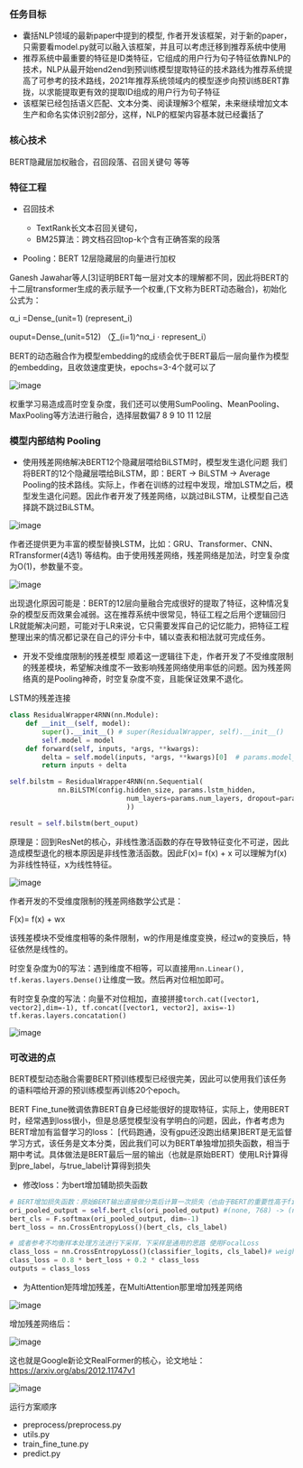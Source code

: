 ### 任务目标
* 囊括NLP领域的最新paper中提到的模型, 作者开发该框架，对于新的paper，只需要看model.py就可以融入该框架，并且可以考虑迁移到推荐系统中使用
* 推荐系统中最重要的特征是ID类特征，它组成的用户行为句子特征依靠NLP的技术，NLP从最开始end2end到预训练模型提取特征的技术路线为推荐系统提高了可参考的技术路线，2021年推荐系统领域内的模型逐步向预训练BERT靠拢，以求能提取更有效的提取ID组成的用户行为句子特征
* 该框架已经包括语义匹配、文本分类、阅读理解3个框架，未来继续增加文本生产和命名实体识别2部分，这样，NLP的框架内容基本就已经囊括了

### 核心技术
BERT隐藏层加权融合，召回段落、召回关键句 等等

### 特征工程
* 召回技术
    * TextRank长文本召回关键句，
    * BM25算法：跨文档召回top-k个含有正确答案的段落

* Pooling：BERT 12层隐藏层的向量进行加权

Ganesh Jawahar等人[3]证明BERT每一层对文本的理解都不同，因此将BERT的十二层transformer生成的表示赋予一个权重,(下文称为BERT动态融合)，初始化公式为：

α_i =Dense_(unit=1) (represent_i)

ouput=Dense_(unit=512) （∑_(i=1)^nα_i · represent_i）

BERT的动态融合作为模型embedding的成绩会优于BERT最后一层向量作为模型的embedding，且收敛速度更快，epochs=3-4个就可以了

![image](https://user-images.githubusercontent.com/68730894/115149174-72b57d00-a095-11eb-9b2a-68f128c542b2.png)

权重学习易造成高时空复杂度，我们还可以使用SumPooling、MeanPooling、MaxPooling等方法进行融合，选择层数偏7 8 9 10 11 12层


### 模型内部结构 Pooling
* 使用残差网络解决BERT12个隐藏层喂给BiLSTM时，模型发生退化问题
我们将BERT的12个隐藏层喂给BiLSTM，即：BERT -> BiLSTM -> Average Pooling的技术路线。实际上，作者在训练的过程中发现，增加LSTM之后，模型发生退化问题。因此作者开发了残差网络，以跳过BiLSTM，让模型自己选择跳不跳过BiLSTM。

![image](https://user-images.githubusercontent.com/68730894/115556000-be109b00-a2e2-11eb-91a6-929d151f4e1c.png)


作者还提供更为丰富的模型替换LSTM，比如：GRU、Transformer、CNN、RTransformer(4选1) 等结构。由于使用残差网络，残差网络是加法，时空复杂度为O(1)，参数量不变。

![image](https://user-images.githubusercontent.com/68730894/115149184-88c33d80-a095-11eb-94be-fdefcb3f6d6d.png)

出现退化原因可能是：BERT的12层向量融合完成很好的提取了特征，这种情况复杂的模型反而效果会减弱。这在推荐系统中很常见，特征工程之后用个逻辑回归LR就能解决问题，可能对于LR来说，它只需要发挥自己的记忆能力，把特征工程整理出来的情况都记录在自己的评分卡中，辅以查表和相法就可完成任务。

* 开发不受维度限制的残差模型
顺着这一逻辑往下走，作者开发了不受维度限制的残差模块，希望解决维度不一致影响残差网络使用率低的问题。因为残差网络真的是Pooling神奇，时空复杂度不变，且能保证效果不退化。

LSTM的残差连接
```python
class ResidualWrapper4RNN(nn.Module):
    def __init__(self, model):
        super().__init__() # super(ResidualWrapper, self).__init__()
        self.model = model
    def forward(self, inputs, *args, **kwargs):
        delta = self.model(inputs, *args, **kwargs)[0]  # params.model_type=='bigru' or 'bilstm'
        return inputs + delta

self.bilstm = ResidualWrapper4RNN(nn.Sequential(
            nn.BiLSTM(config.hidden_size, params.lstm_hidden,
                             num_layers=params.num_layers, dropout=params.drop_prob, batch_first=True, bidirectional=True)
                             ))

result = self.bilstm(bert_ouput)
```

原理是：回到ResNet的核心，非线性激活函数的存在导致特征变化不可逆，因此造成模型退化的根本原因是非线性激活函数。因此F(x)= f(x) + x 可以理解为f(x)为非线性特征，x为线性特征。

![image](https://user-images.githubusercontent.com/68730894/115149195-9678c300-a095-11eb-8a53-e005612c6e7e.png)

作者开发的不受维度限制的残差网络数学公式是： 

F(x)= f(x) + wx 

该残差模块不受维度相等的条件限制，w的作用是维度变换，经过w的变换后，特征依然是线性的。

时空复杂度为0的写法：遇到维度不相等，可以直接用`nn.Linear(), tf.keras.layers.Dense()`让维度一致。然后再对位相加即可。

有时空复杂度的写法：向量不对位相加，直接拼接`torch.cat([vector1, vector2],dim=-1), tf.concat([vector1, vector2], axis=-1) tf.keras.layers.concatation()`

![image](https://user-images.githubusercontent.com/68730894/115149220-b0b2a100-a095-11eb-9dea-f38c5089964b.png)


### 可改进的点
BERT模型动态融合需要BERT预训练模型已经很完美，因此可以使用我们该任务的语料喂给开源的预训练模型再训练20个epoch。

BERT Fine_tune微调依靠BERT自身已经能很好的提取特征，实际上，使用BERT时，经常遇到loss很小，但是总感觉模型没有学明白的问题，因此，作者考虑为BERT增加有监督学习的loss：
[代码跑通，没有gpu还没跑出结果]BERT是无监督学习方式，该任务是文本分类，因此我们可以为BERT单独增加损失函数，相当于期中考试。具体做法是BERT最后一层的输出（也就是原始BERT）使用LR计算得到pre_label，与true_label计算得到损失


* 修改loss：为bert增加辅助损失函数
```python
# BERT增加损失函数：原始BERT输出直接做分类后计算一次损失（也由于BERT的重要性高于fine_tune部分，其loss权重可以高于fine_tune部分的权重）
ori_pooled_output = self.bert_cls(ori_pooled_output) #(none, 768) -> (none, 10)
bert_cls = F.softmax(ori_pooled_output, dim=-1)
bert_loss = nn.CrossEntropyLoss()(bert_cls, cls_label)

# 或者参考不均衡样本处理方法进行下采样，下采样是通用的思路 使用FocalLoss
class_loss = nn.CrossEntropyLoss()(classifier_logits, cls_label)# weight中设置不均衡的标签
class_loss = 0.8 * bert_loss + 0.2 * class_loss
outputs = class_loss
```

* 为Attention矩阵增加残差，在MultiAttention那里增加残差网络

![image](https://user-images.githubusercontent.com/68730894/115557370-3c217180-a2e4-11eb-8356-b818785630d2.png)

增加残差网络后：

![image](https://user-images.githubusercontent.com/68730894/115557436-49d6f700-a2e4-11eb-8f0b-eb9f2e83c2a1.png)

这也就是Google新论文RealFormer的核心，论文地址：https://arxiv.org/abs/2012.11747v1

![image](https://user-images.githubusercontent.com/68730894/115557541-6115e480-a2e4-11eb-9db6-ef9580e2bd26.png)


运行方案顺序
* preprocess/preprocess.py
* utils.py
* train_fine_tune.py
* predict.py

